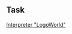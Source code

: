 ## Task
[Interpreter "LogoWorld"](https://cdn.discordapp.com/attachments/806916542666375222/952120030542327828/Zadacha_2.docx)
